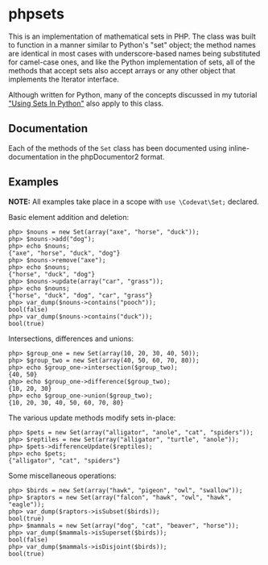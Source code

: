 phpsets
=======

This is an implementation of mathematical sets in PHP. The class was built to
function in a manner similar to Python's "set" object; the method names are
identical in most cases with underscore-based names being substituted for
camel-case ones, and like the Python implementation of sets, all of the methods
that accept sets also accept arrays or any other object that implements the
Iterator interface.

Although written for Python, many of the concepts discussed in my tutorial
["Using Sets In Python"](http://codevat.com/sets.html) also apply to this
class.

Documentation
-------------

Each of the methods of the `Set` class has been documented using
inline-documentation in the phpDocumentor2 format.

Examples
--------

**NOTE:** All examples take place in a scope with `use \Codevat\Set;` declared.


Basic element addition and deletion:

    php> $nouns = new Set(array("axe", "horse", "duck"));
    php> $nouns->add("dog");
    php> echo $nouns;
    {"axe", "horse", "duck", "dog"}
    php> $nouns->remove("axe");
    php> echo $nouns;
    {"horse", "duck", "dog"}
    php> $nouns->update(array("car", "grass"));
    php> echo $nouns;
    {"horse", "duck", "dog", "car", "grass"}
    php> var_dump($nouns->contains("pooch"));
    bool(false)
    php> var_dump($nouns->contains("duck"));
    bool(true)

Intersections, differences and unions:

    php> $group_one = new Set(array(10, 20, 30, 40, 50));
    php> $group_two = new Set(array(40, 50, 60, 70, 80));
    php> echo $group_one->intersection($group_two);
    {40, 50}
    php> echo $group_one->difference($group_two);
    {10, 20, 30}
    php> echo $group_one->union($group_two);
    {10, 20, 30, 40, 50, 60, 70, 80}

The various update methods modify sets in-place:

    php> $pets = new Set(array("alligator", "anole", "cat", "spiders"));
    php> $reptiles = new Set(array("alligator", "turtle", "anole"));
    php> $pets->differenceUpdate($reptiles);
    php> echo $pets;
    {"alligator", "cat", "spiders"}

Some miscellaneous operations:

    php> $birds = new Set(array("hawk", "pigeon", "owl", "swallow"));
    php> $raptors = new Set(array("falcon", "hawk", "owl", "hawk", "eagle"));
    php> var_dump($raptors->isSubset($birds));
    bool(true)
    php> $mammals = new Set(array("dog", "cat", "beaver", "horse"));
    php> var_dump($mammals->isSuperset($birds));
    bool(false)
    php> var_dump($mammals->isDisjoint($birds));
    bool(true)
